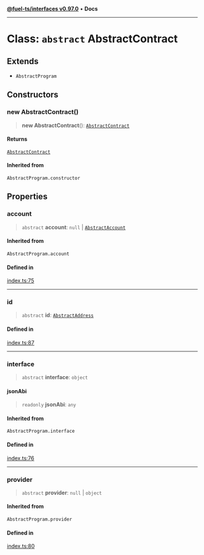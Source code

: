 [**@fuel-ts/interfaces v0.97.0**](../index.md) • **Docs**

***

# Class: `abstract` AbstractContract

## Extends

- `AbstractProgram`

## Constructors

### new AbstractContract()

> **new AbstractContract**(): [`AbstractContract`](AbstractContract.md)

#### Returns

[`AbstractContract`](AbstractContract.md)

#### Inherited from

`AbstractProgram.constructor`

## Properties

### account

> `abstract` **account**: `null` \| [`AbstractAccount`](AbstractAccount.md)

#### Inherited from

`AbstractProgram.account`

#### Defined in

[index.ts:75](https://github.com/FuelLabs/fuels-ts/blob/4c225773d9c890e3b3b178fd875342439d5d1ede/packag./src/index.ts#L75)

***

### id

> `abstract` **id**: [`AbstractAddress`](AbstractAddress.md)

#### Defined in

[index.ts:87](https://github.com/FuelLabs/fuels-ts/blob/4c225773d9c890e3b3b178fd875342439d5d1ede/packag./src/index.ts#L87)

***

### interface

> `abstract` **interface**: `object`

#### jsonAbi

> `readonly` **jsonAbi**: `any`

#### Inherited from

`AbstractProgram.interface`

#### Defined in

[index.ts:76](https://github.com/FuelLabs/fuels-ts/blob/4c225773d9c890e3b3b178fd875342439d5d1ede/packag./src/index.ts#L76)

***

### provider

> `abstract` **provider**: `null` \| `object`

#### Inherited from

`AbstractProgram.provider`

#### Defined in

[index.ts:80](https://github.com/FuelLabs/fuels-ts/blob/4c225773d9c890e3b3b178fd875342439d5d1ede/packag./src/index.ts#L80)
